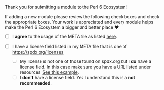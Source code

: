 Thank you for submitting a module to the Perl 6 Ecosystem!

If adding a new module please review the following check boxes and check the appropriate boxes. Your work is appreciated and every module helps make the Perl 6 Ecosystem a bigger and better place ♥

- [ ] I **agree** to the usage of the META file as listed [here](https://github.com/perl6/ecosystem#legal).


- [ ] I have a license field listed in my META file that is one of https://spdx.org/licenses
  - [ ] My license is not one of those found on spdx.org but I **do** have a license field.
        In this case make sure you have a URL listed under resources. [See this example](https://github.com/samcv/URL-Find/blob/master/META.info).
   - [ ] I **don't** have a license field. Yes I understand this is a **not recommended**.
